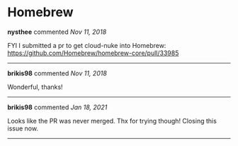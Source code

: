 # Homebrew

**nysthee** commented *Nov 11, 2018*

FYI I submitted a pr to get cloud-nuke into Homebrew: https://github.com/Homebrew/homebrew-core/pull/33985
<br />
***


**brikis98** commented *Nov 11, 2018*

Wonderful, thanks!
***

**brikis98** commented *Jan 18, 2021*

Looks like the PR was never merged. Thx for trying though! Closing this issue now.
***

